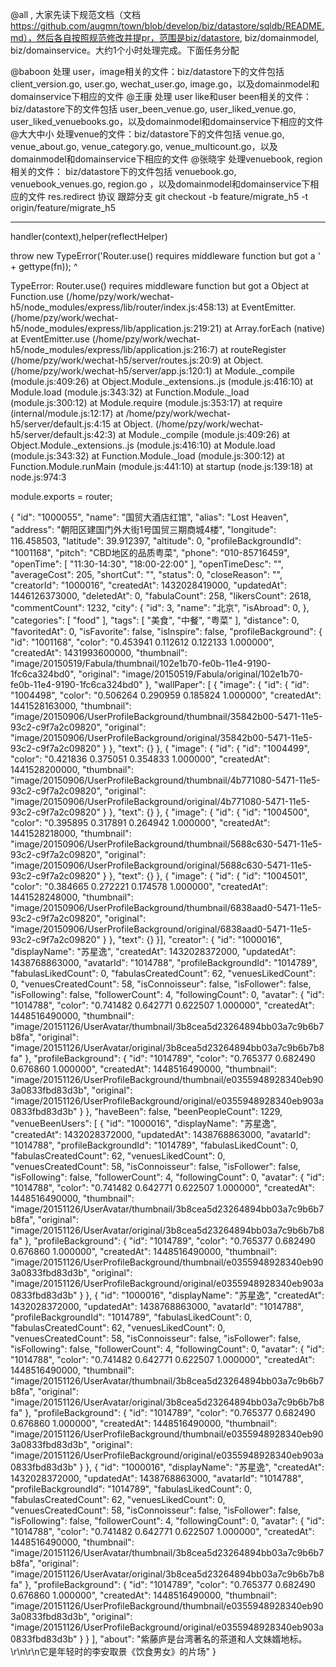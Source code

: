 @all , 大家先读下规范文档（文档 https://github.com/augmn/town/blob/develop/biz/datastore/sqldb/README.md），然后各自按照规范修改并提pr，范围是biz/datastore, biz/domainmodel, biz/domainservice。大约1个小时处理完成。下面任务分配

@baboon  处理 user，image相关的文件：biz/datastore下的文件包括 client_version.go, user.go, wechat_user.go, image.go，以及domainmodel和domainservice下相应的文件
@王康     处理 user like和user been相关的文件：biz/datastore下的文件包括 user_been_venue.go, user_liked_venue.go, user_liked_venuebooks.go，以及domainmodel和domainservice下相应的文件
@大大中小 处理venue的文件：biz/datastore下的文件包括 venue.go, venue_about.go, venue_category.go, venue_multicount.go，以及domainmodel和domainservice下相应的文件
@张晓宇   处理venuebook, region相关的文件： biz/datastore下的文件包括 venuebook.go, venuebook_venues.go, region.go ，以及domainmodel和domainservice下相应的文件
res.redirect
协议
跟踪分支
git checkout -b feature/migrate_h5 -t origin/feature/migrate_h5


<hr>
handler(context),helper(reflectHelper)

throw new TypeError('Router.use() requires middleware function but got a ' + gettype(fn));
     ^

TypeError: Router.use() requires middleware function but got a Object
   at Function.use (/home/pzy/work/wechat-h5/node_modules/express/lib/router/index.js:458:13)
   at EventEmitter.<anonymous> (/home/pzy/work/wechat-h5/node_modules/express/lib/application.js:219:21)
   at Array.forEach (native)
   at EventEmitter.use (/home/pzy/work/wechat-h5/node_modules/express/lib/application.js:216:7)
   at routeRegister (/home/pzy/work/wechat-h5/server/routes.js:20:9)
   at Object.<anonymous> (/home/pzy/work/wechat-h5/server/app.js:120:1)
   at Module._compile (module.js:409:26)
   at Object.Module._extensions..js (module.js:416:10)
   at Module.load (module.js:343:32)
   at Function.Module._load (module.js:300:12)
   at Module.require (module.js:353:17)
   at require (internal/module.js:12:17)
   at /home/pzy/work/wechat-h5/server/default.js:4:15
   at Object.<anonymous> (/home/pzy/work/wechat-h5/server/default.js:42:3)
   at Module._compile (module.js:409:26)
   at Object.Module._extensions..js (module.js:416:10)
   at Module.load (module.js:343:32)
   at Function.Module._load (module.js:300:12)
   at Function.Module.runMain (module.js:441:10)
   at startup (node.js:139:18)
   at node.js:974:3


module.exports = router;

















{
                "id": "1000055",
                "name": "国贸大酒店红馆",
                "alias": "Lost Heaven",
                "address": "朝阳区建国门外大街1号国贸三期商城4楼",
                "longitude": 116.458503,
                "latitude": 39.912397,
                "altitude": 0,
                "profileBackgroundId": "1001168",
                "pitch": "CBD地区的品质粤菜",
                "phone": "010-85716459",
                "openTime": [
                    "11:30-14:30",
                    "18:00-22:00"
                ],
                "openTimeDesc": "",
                "averageCost": 205,
                "shortCut": "",
                "status": 0,
                "closeReason": "",
                "creatorId": "1000016",
                "createdAt": 1432028419000,
                "updatedAt": 1446126373000,
                "deletedAt": 0,
                "fabulaCount": 258,
                "likersCount": 2618,
                "commentCount": 1232,
                "city": {
                    "id": 3,
                    "name": "北京",
                    "isAbroad": 0,
                },
                "categories": [
                    "food"
                ],
                "tags": [
                    "美食",
                    "中餐",
                    "粤菜"
                ],
                "distance": 0,
                "favoritedAt": 0,
                "isFavorite": false,
                "isInspire": false,
                "profileBackground": {
                    "id": "1001168",
                    "color": "0.453941 0.112612 0.122133 1.000000",
                    "createdAt": 1431993600000,
                    "thumbnail": "image/20150519/Fabula/thumbnail/102e1b70-fe0b-11e4-9190-1fc6ca324bd0",
                    "original": "image/20150519/Fabula/original/102e1b70-fe0b-11e4-9190-1fc6ca324bd0"
                },
                "wallPaper": [
                    {
                        "image": {
                            "id": {
                                "id": "1004498",
                                "color": "0.506264 0.290959 0.185824 1.000000",
                                "createdAt": 1441528163000,
                                "thumbnail": "image/20150906/UserProfileBackground/thumbnail/35842b00-5471-11e5-93c2-c9f7a2c09820",
                                "original": "image/20150906/UserProfileBackground/original/35842b00-5471-11e5-93c2-c9f7a2c09820"
                            }
                        },
                        "text": {}
                    },
                    {
                        "image": {
                            "id": {
                                "id": "1004499",
                                "color": "0.421836 0.375051 0.354833 1.000000",
                                "createdAt": 1441528200000,
                                "thumbnail": "image/20150906/UserProfileBackground/thumbnail/4b771080-5471-11e5-93c2-c9f7a2c09820",
                                "original": "image/20150906/UserProfileBackground/original/4b771080-5471-11e5-93c2-c9f7a2c09820"
                            }
                        },
                        "text": {}
                    },
                    {
                        "image": {
                            "id": {
                                "id": "1004500",
                                "color": "0.395895 0.317891 0.264942 1.000000",
                                "createdAt": 1441528218000,
                                "thumbnail": "image/20150906/UserProfileBackground/thumbnail/5688c630-5471-11e5-93c2-c9f7a2c09820",
                                "original": "image/20150906/UserProfileBackground/original/5688c630-5471-11e5-93c2-c9f7a2c09820"
                            }
                        },
                        "text": {}
                    },
                    {
                        "image": {
                            "id": {
                                "id": "1004501",
                                "color": "0.384665 0.272221 0.174578 1.000000",
                                "createdAt": 1441528248000,
                                "thumbnail": "image/20150906/UserProfileBackground/thumbnail/6838aad0-5471-11e5-93c2-c9f7a2c09820",
                                "original": "image/20150906/UserProfileBackground/original/6838aad0-5471-11e5-93c2-c9f7a2c09820"
                            }
                        },
                        "text": {}
                    }],
                "creator": {
                    "id": "1000016",
                    "displayName": "苏星逸",
                    "createdAt": 1432028372000,
                    "updatedAt": 1438768863000,
                    "avatarId": "1014788",
                    "profileBackgroundId": "1014789",
                    "fabulasLikedCount": 0,
                    "fabulasCreatedCount": 62,
                    "venuesLikedCount": 0,
                    "venuesCreatedCount": 58,
                    "isConnoisseur": false,
                    "isFollower": false,
                    "isFollowing": false,
                    "followerCount": 4,
                    "followingCount": 0,
                    "avatar": {
                        "id": "1014788",
                        "color": "0.741482 0.642771 0.622507 1.000000",
                        "createdAt": 1448516490000,
                        "thumbnail": "image/20151126/UserAvatar/thumbnail/3b8cea5d23264894bb03a7c9b6b7b8fa",
                        "original": "image/20151126/UserAvatar/original/3b8cea5d23264894bb03a7c9b6b7b8fa"
                    },
                    "profileBackground": {
                        "id": "1014789",
                        "color": "0.765377 0.682490 0.676860 1.000000",
                        "createdAt": 1448516490000,
                        "thumbnail": "image/20151126/UserProfileBackground/thumbnail/e0355948928340eb903a0833fbd83d3b",
                        "original": "image/20151126/UserProfileBackground/original/e0355948928340eb903a0833fbd83d3b"
                    }
                },
                "haveBeen": false,
                "beenPeopleCount": 1229,
                "venueBeenUsers": [
                    {
                        "id": "1000016",
                        "displayName": "苏星逸",
                        "createdAt": 1432028372000,
                        "updatedAt": 1438768863000,
                        "avatarId": "1014788",
                        "profileBackgroundId": "1014789",
                        "fabulasLikedCount": 0,
                        "fabulasCreatedCount": 62,
                        "venuesLikedCount": 0,
                        "venuesCreatedCount": 58,
                        "isConnoisseur": false,
                        "isFollower": false,
                        "isFollowing": false,
                        "followerCount": 4,
                        "followingCount": 0,
                        "avatar": {
                            "id": "1014788",
                            "color": "0.741482 0.642771 0.622507 1.000000",
                            "createdAt": 1448516490000,
                            "thumbnail": "image/20151126/UserAvatar/thumbnail/3b8cea5d23264894bb03a7c9b6b7b8fa",
                            "original": "image/20151126/UserAvatar/original/3b8cea5d23264894bb03a7c9b6b7b8fa"
                        },
                        "profileBackground": {
                            "id": "1014789",
                            "color": "0.765377 0.682490 0.676860 1.000000",
                            "createdAt": 1448516490000,
                            "thumbnail": "image/20151126/UserProfileBackground/thumbnail/e0355948928340eb903a0833fbd83d3b",
                            "original": "image/20151126/UserProfileBackground/original/e0355948928340eb903a0833fbd83d3b"
                        }
                    },
                    {
                        "id": "1000016",
                        "displayName": "苏星逸",
                        "createdAt": 1432028372000,
                        "updatedAt": 1438768863000,
                        "avatarId": "1014788",
                        "profileBackgroundId": "1014789",
                        "fabulasLikedCount": 0,
                        "fabulasCreatedCount": 62,
                        "venuesLikedCount": 0,
                        "venuesCreatedCount": 58,
                        "isConnoisseur": false,
                        "isFollower": false,
                        "isFollowing": false,
                        "followerCount": 4,
                        "followingCount": 0,
                        "avatar": {
                            "id": "1014788",
                            "color": "0.741482 0.642771 0.622507 1.000000",
                            "createdAt": 1448516490000,
                            "thumbnail": "image/20151126/UserAvatar/thumbnail/3b8cea5d23264894bb03a7c9b6b7b8fa",
                            "original": "image/20151126/UserAvatar/original/3b8cea5d23264894bb03a7c9b6b7b8fa"
                        },
                        "profileBackground": {
                            "id": "1014789",
                            "color": "0.765377 0.682490 0.676860 1.000000",
                            "createdAt": 1448516490000,
                            "thumbnail": "image/20151126/UserProfileBackground/thumbnail/e0355948928340eb903a0833fbd83d3b",
                            "original": "image/20151126/UserProfileBackground/original/e0355948928340eb903a0833fbd83d3b"
                        }
                    },
                    {
                        "id": "1000016",
                        "displayName": "苏星逸",
                        "createdAt": 1432028372000,
                        "updatedAt": 1438768863000,
                        "avatarId": "1014788",
                        "profileBackgroundId": "1014789",
                        "fabulasLikedCount": 0,
                        "fabulasCreatedCount": 62,
                        "venuesLikedCount": 0,
                        "venuesCreatedCount": 58,
                        "isConnoisseur": false,
                        "isFollower": false,
                        "isFollowing": false,
                        "followerCount": 4,
                        "followingCount": 0,
                        "avatar": {
                            "id": "1014788",
                            "color": "0.741482 0.642771 0.622507 1.000000",
                            "createdAt": 1448516490000,
                            "thumbnail": "image/20151126/UserAvatar/thumbnail/3b8cea5d23264894bb03a7c9b6b7b8fa",
                            "original": "image/20151126/UserAvatar/original/3b8cea5d23264894bb03a7c9b6b7b8fa"
                        },
                        "profileBackground": {
                            "id": "1014789",
                            "color": "0.765377 0.682490 0.676860 1.000000",
                            "createdAt": 1448516490000,
                            "thumbnail": "image/20151126/UserProfileBackground/thumbnail/e0355948928340eb903a0833fbd83d3b",
                            "original": "image/20151126/UserProfileBackground/original/e0355948928340eb903a0833fbd83d3b"
                        }
                    }
                ],
                "about": "紫藤庐是台湾著名的茶道和人文妹婿地标。\r\n\r\n它是年轻时的李安取景《饮食男女》的片场"
            }
